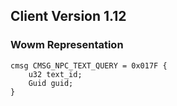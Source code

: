 ## Client Version 1.12

### Wowm Representation
```rust,ignore
cmsg CMSG_NPC_TEXT_QUERY = 0x017F {
    u32 text_id;    
    Guid guid;    
}

```
